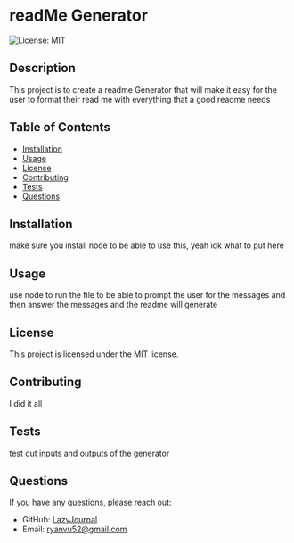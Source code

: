 
# readMe Generator

![License: MIT](https://img.shields.io/badge/License-MIT-yellow.svg)  <!-- Badge added here -->

## Description
This project is to create a readme Generator that will make it easy for the user to format their read me with everything that a good readme needs

## Table of Contents
- [Installation](#installation)
- [Usage](#usage)
- [License](#license)
- [Contributing](#contributing)
- [Tests](#tests)
- [Questions](#questions)

## Installation
make sure you install node to be able to use this, yeah idk what to put here

## Usage
use node to run the file to be able to prompt the user for the messages and then answer the messages and the readme will generate

## License
This project is licensed under the MIT license.

## Contributing
I did it all

## Tests
test out inputs and outputs of the generator

## Questions
If you have any questions, please reach out:
- GitHub: [LazyJournal](https://github.com/LazyJournal)
- Email: ryanvu52@gmail.com
  